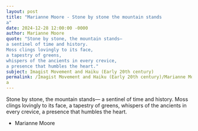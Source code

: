 ```yaml
---
layout: post
title: "Marianne Moore - Stone by stone the mountain stands
a"
date: 2024-12-28 12:00:00 -0000
author: Marianne Moore
quote: "Stone by stone, the mountain stands—
a sentinel of time and history.
Moss clings lovingly to its face,
a tapestry of greens,
whispers of the ancients in every crevice,
a presence that humbles the heart."
subject: Imagist Movement and Haiku (Early 20th century)
permalink: /Imagist Movement and Haiku (Early 20th century)/Marianne Moore/Marianne Moore - Stone by stone the mountain stands
a
---
```


Stone by stone, the mountain stands—
a sentinel of time and history.
Moss clings lovingly to its face,
a tapestry of greens,
whispers of the ancients in every crevice,
a presence that humbles the heart.

- Marianne Moore

